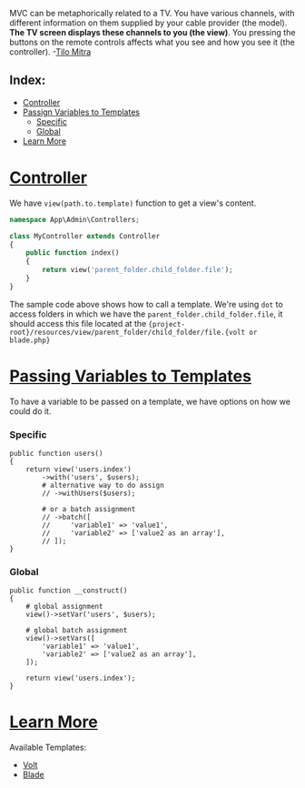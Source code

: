 MVC can be metaphorically related to a TV. You have various channels, with different information on them supplied by your cable provider (the model). **The TV screen displays these channels to you (the view)**. You pressing the buttons on the remote controls affects what you see and how you see it (the controller). -<a href="http://stackoverflow.com/questions/2626803/mvc-model-view-controller-can-it-be-explained-in-simple-terms#answer-2626813">Tilo Mitra</a>

## Index:
- [Controller](#controller)
- [Passign Variables to Templates](#passing-variables)
    - [Specific](#passing-variables-specific)
    - [Global](#passing-variables-global)
- [Learn More](#learn-more)

# <a href="#controller" name="controller">Controller</a>

We have `view(path.to.template)` function to get a view's content.

```php
namespace App\Admin\Controllers;

class MyController extends Controller
{
    public function index()
    {
        return view('parent_folder.child_folder.file');
    }
}
```

The sample code above shows how to call a template. We're using `dot` to access folders in which we have the `parent_folder.child_folder.file`, it should access this file located at the
`{project-root}/resources/view/parent_folder/child_folder/file.{volt or blade.php}`

# <a href="#passing-variables" name="passing-variables">Passing Variables to Templates</a>

To have a variable to be passed on a template, we have options on how we could do it.

<a name="passing-variables-specific"></a>
### Specific

```
public function users()
{
    return view('users.index')
        ->with('users', $users);
        # alternative way to do assign
        // ->withUsers($users);

        # or a batch assignment
        // ->batch([
        //     'variable1' => 'value1',
        //     'variable2' => ['value2 as an array'],
        // ]);
}
```

<a name="passing-variables-global"></a>
### Global

```
public function __construct()
{
    # global assignment
    view()->setVar('users', $users);

    # global batch assignment
    view()->setVars([
        'variable1' => 'value1',
        'variable2' => ['value2 as an array'],
    ]);

    return view('users.index');
}
```

# <a href="#learn-more" name="learn-more">Learn More</a>

Available Templates:
- <a href="templates-volt.html">Volt</a>
- <a href="templates-blade.html">Blade</a>
